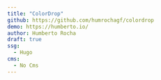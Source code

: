 ```yaml
---
title: "ColorDrop"
github: https://github.com/humrochagf/colordrop
demo: https://humberto.io/
author: Humberto Rocha
draft: true
ssg:
  - Hugo
cms:
  - No Cms
---
```

